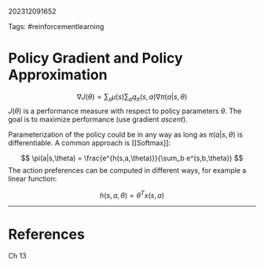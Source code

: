202312091652

Tags: #reinforcementlearning 

# Policy Gradient and Policy Approximation
$$
\nabla J(\theta) \propto \sum_s \mu (s) \sum_a q_{\pi}(s,a)\nabla \pi(a|s, \theta)
$$
$J(\theta)$ is a performance measure with respect to policy parameters $\theta$.  The goal is to maximize performance (use gradient *ascent*).

Parameterization of the policy could be in any way as long as $\pi(a|s, \theta)$ is differentiable.  A common approach is [[Softmax]]:

$$
\pi(a|s,\theta) = \frac{e^{h(s,a,\theta)}}{\sum_b e^(s,b,\theta)}
$$
The action preferences can be computed in different ways, for example a linear function:

$$
h(s,a,\theta) = \theta^T x(s,a)
$$

---
# References

Ch 13